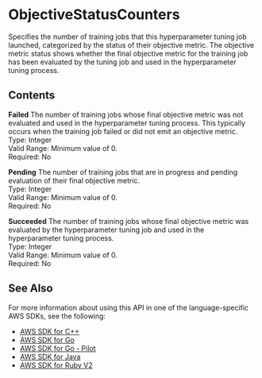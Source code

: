 # ObjectiveStatusCounters<a name="API_ObjectiveStatusCounters"></a>

Specifies the number of training jobs that this hyperparameter tuning job launched, categorized by the status of their objective metric\. The objective metric status shows whether the final objective metric for the training job has been evaluated by the tuning job and used in the hyperparameter tuning process\.

## Contents<a name="API_ObjectiveStatusCounters_Contents"></a>

 **Failed**   <a name="SageMaker-Type-ObjectiveStatusCounters-Failed"></a>
The number of training jobs whose final objective metric was not evaluated and used in the hyperparameter tuning process\. This typically occurs when the training job failed or did not emit an objective metric\.  
Type: Integer  
Valid Range: Minimum value of 0\.  
Required: No

 **Pending**   <a name="SageMaker-Type-ObjectiveStatusCounters-Pending"></a>
The number of training jobs that are in progress and pending evaluation of their final objective metric\.  
Type: Integer  
Valid Range: Minimum value of 0\.  
Required: No

 **Succeeded**   <a name="SageMaker-Type-ObjectiveStatusCounters-Succeeded"></a>
The number of training jobs whose final objective metric was evaluated by the hyperparameter tuning job and used in the hyperparameter tuning process\.  
Type: Integer  
Valid Range: Minimum value of 0\.  
Required: No

## See Also<a name="API_ObjectiveStatusCounters_SeeAlso"></a>

For more information about using this API in one of the language\-specific AWS SDKs, see the following:
+  [AWS SDK for C\+\+](https://docs.aws.amazon.com/goto/SdkForCpp/sagemaker-2017-07-24/ObjectiveStatusCounters) 
+  [AWS SDK for Go](https://docs.aws.amazon.com/goto/SdkForGoV1/sagemaker-2017-07-24/ObjectiveStatusCounters) 
+  [AWS SDK for Go \- Pilot](https://docs.aws.amazon.com/goto/SdkForGoPilot/sagemaker-2017-07-24/ObjectiveStatusCounters) 
+  [AWS SDK for Java](https://docs.aws.amazon.com/goto/SdkForJava/sagemaker-2017-07-24/ObjectiveStatusCounters) 
+  [AWS SDK for Ruby V2](https://docs.aws.amazon.com/goto/SdkForRubyV2/sagemaker-2017-07-24/ObjectiveStatusCounters) 